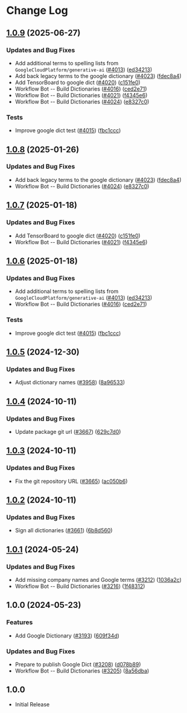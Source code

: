 # Change Log

## [1.0.9](https://github.com/Poikilos/cspell-dicts/compare/@cspell/dict-google@1.0.8...@cspell/dict-google@1.0.9) (2025-06-27)


### Updates and Bug Fixes

* Add additional terms to spelling lists from `GoogleCloudPlatform/generative-ai` ([#4013](https://github.com/Poikilos/cspell-dicts/issues/4013)) ([ed34213](https://github.com/Poikilos/cspell-dicts/commit/ed342139c37a50c7fd35ea6b15e54947076686c7))
* Add back legacy terms to the google dictionary ([#4023](https://github.com/Poikilos/cspell-dicts/issues/4023)) ([fdec8a4](https://github.com/Poikilos/cspell-dicts/commit/fdec8a43d8b8ad1106da25bd7863d46cefc59074))
* Add TensorBoard to google dict ([#4020](https://github.com/Poikilos/cspell-dicts/issues/4020)) ([c151fe0](https://github.com/Poikilos/cspell-dicts/commit/c151fe0e9af68396eeaad4ea6eead3f807298e51))
* Workflow Bot -- Build Dictionaries ([#4016](https://github.com/Poikilos/cspell-dicts/issues/4016)) ([ced2e71](https://github.com/Poikilos/cspell-dicts/commit/ced2e7193013a4011555a690171431d4cab6734f))
* Workflow Bot -- Build Dictionaries ([#4021](https://github.com/Poikilos/cspell-dicts/issues/4021)) ([f4345e6](https://github.com/Poikilos/cspell-dicts/commit/f4345e63ffc2fbe025eaf74d1d5a78d9b481b643))
* Workflow Bot -- Build Dictionaries ([#4024](https://github.com/Poikilos/cspell-dicts/issues/4024)) ([e8327c0](https://github.com/Poikilos/cspell-dicts/commit/e8327c07f632a05e32afb99d055ad460420aac39))


### Tests

* Improve google dict test ([#4015](https://github.com/Poikilos/cspell-dicts/issues/4015)) ([fbc1ccc](https://github.com/Poikilos/cspell-dicts/commit/fbc1cccf607a083849aaf4234f96129eba75730b))

## [1.0.8](https://github.com/streetsidesoftware/cspell-dicts/compare/@cspell/dict-google@1.0.7...@cspell/dict-google@1.0.8) (2025-01-26)


### Updates and Bug Fixes

* Add back legacy terms to the google dictionary ([#4023](https://github.com/streetsidesoftware/cspell-dicts/issues/4023)) ([fdec8a4](https://github.com/streetsidesoftware/cspell-dicts/commit/fdec8a43d8b8ad1106da25bd7863d46cefc59074))
* Workflow Bot -- Build Dictionaries ([#4024](https://github.com/streetsidesoftware/cspell-dicts/issues/4024)) ([e8327c0](https://github.com/streetsidesoftware/cspell-dicts/commit/e8327c07f632a05e32afb99d055ad460420aac39))

## [1.0.7](https://github.com/streetsidesoftware/cspell-dicts/compare/@cspell/dict-google@1.0.6...@cspell/dict-google@1.0.7) (2025-01-18)


### Updates and Bug Fixes

* Add TensorBoard to google dict ([#4020](https://github.com/streetsidesoftware/cspell-dicts/issues/4020)) ([c151fe0](https://github.com/streetsidesoftware/cspell-dicts/commit/c151fe0e9af68396eeaad4ea6eead3f807298e51))
* Workflow Bot -- Build Dictionaries ([#4021](https://github.com/streetsidesoftware/cspell-dicts/issues/4021)) ([f4345e6](https://github.com/streetsidesoftware/cspell-dicts/commit/f4345e63ffc2fbe025eaf74d1d5a78d9b481b643))

## [1.0.6](https://github.com/streetsidesoftware/cspell-dicts/compare/@cspell/dict-google@1.0.5...@cspell/dict-google@1.0.6) (2025-01-18)


### Updates and Bug Fixes

* Add additional terms to spelling lists from `GoogleCloudPlatform/generative-ai` ([#4013](https://github.com/streetsidesoftware/cspell-dicts/issues/4013)) ([ed34213](https://github.com/streetsidesoftware/cspell-dicts/commit/ed342139c37a50c7fd35ea6b15e54947076686c7))
* Workflow Bot -- Build Dictionaries ([#4016](https://github.com/streetsidesoftware/cspell-dicts/issues/4016)) ([ced2e71](https://github.com/streetsidesoftware/cspell-dicts/commit/ced2e7193013a4011555a690171431d4cab6734f))


### Tests

* Improve google dict test ([#4015](https://github.com/streetsidesoftware/cspell-dicts/issues/4015)) ([fbc1ccc](https://github.com/streetsidesoftware/cspell-dicts/commit/fbc1cccf607a083849aaf4234f96129eba75730b))

## [1.0.5](https://github.com/streetsidesoftware/cspell-dicts/compare/@cspell/dict-google@1.0.4...@cspell/dict-google@1.0.5) (2024-12-30)


### Updates and Bug Fixes

* Adjust dictionary names ([#3958](https://github.com/streetsidesoftware/cspell-dicts/issues/3958)) ([8a96533](https://github.com/streetsidesoftware/cspell-dicts/commit/8a96533bec21280103740868b81559437c413501))

## [1.0.4](https://github.com/streetsidesoftware/cspell-dicts/compare/@cspell/dict-google@1.0.3...@cspell/dict-google@1.0.4) (2024-10-11)


### Updates and Bug Fixes

* Update package git url ([#3667](https://github.com/streetsidesoftware/cspell-dicts/issues/3667)) ([629c7d0](https://github.com/streetsidesoftware/cspell-dicts/commit/629c7d0a5e1bacad1d3874b1f8372edc3494ef97))

## [1.0.3](https://github.com/streetsidesoftware/cspell-dicts/compare/@cspell/dict-google@1.0.2...@cspell/dict-google@1.0.3) (2024-10-11)


### Updates and Bug Fixes

* Fix the git repository URL ([#3665](https://github.com/streetsidesoftware/cspell-dicts/issues/3665)) ([ac050b6](https://github.com/streetsidesoftware/cspell-dicts/commit/ac050b697d57820109995e92fac5ccc32ced1723))

## [1.0.2](https://github.com/streetsidesoftware/cspell-dicts/compare/@cspell/dict-google@1.0.1...@cspell/dict-google@1.0.2) (2024-10-11)


### Updates and Bug Fixes

* Sign all dictionaries ([#3661](https://github.com/streetsidesoftware/cspell-dicts/issues/3661)) ([6b8d560](https://github.com/streetsidesoftware/cspell-dicts/commit/6b8d560cf51a593458ce42bca415859f872cfc97))

## [1.0.1](https://github.com/streetsidesoftware/cspell-dicts/compare/@cspell/dict-google@1.0.0...@cspell/dict-google@1.0.1) (2024-05-24)


### Updates and Bug Fixes

* Add missing company names and Google terms ([#3212](https://github.com/streetsidesoftware/cspell-dicts/issues/3212)) ([1036a2c](https://github.com/streetsidesoftware/cspell-dicts/commit/1036a2c0033d1c8788a653d1e1235ebcaab2a850))
* Workflow Bot -- Build Dictionaries ([#3216](https://github.com/streetsidesoftware/cspell-dicts/issues/3216)) ([1f48312](https://github.com/streetsidesoftware/cspell-dicts/commit/1f483125280d927cfb94faca357f5b18baa5c29c))

## 1.0.0 (2024-05-23)


### Features

* Add Google Dictionary ([#3193](https://github.com/streetsidesoftware/cspell-dicts/issues/3193)) ([609f34d](https://github.com/streetsidesoftware/cspell-dicts/commit/609f34d46b63cd66447925e75e80691f899c630e))


### Updates and Bug Fixes

* Prepare to publish Google Dict ([#3208](https://github.com/streetsidesoftware/cspell-dicts/issues/3208)) ([d078b89](https://github.com/streetsidesoftware/cspell-dicts/commit/d078b896d10779e0603eeaaaeea9fc00eddcbb40))
* Workflow Bot -- Build Dictionaries ([#3205](https://github.com/streetsidesoftware/cspell-dicts/issues/3205)) ([8a56dba](https://github.com/streetsidesoftware/cspell-dicts/commit/8a56dba2acc59b9b1345d7657cd7aefcb4932824))

## 1.0.0

- Initial Release
